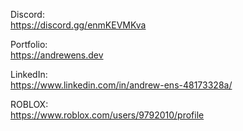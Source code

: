 
Discord:  
  https://discord.gg/enmKEVMKva
  
Portfolio:  
  https://andrewens.dev
  
LinkedIn:  
  https://www.linkedin.com/in/andrew-ens-48173328a/
  
ROBLOX:  
  https://www.roblox.com/users/9792010/profile



